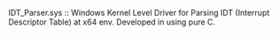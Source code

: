 IDT_Parser.sys :: Windows Kernel Level Driver for Parsing IDT (Interrupt Descriptor Table) at x64 env. Developed in using pure C.
